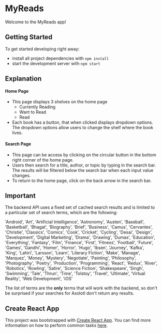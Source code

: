 # MyReads

Welcome to the MyReads app!

## Getting Started

To get started developing right away:

* install all project dependencies with `npm install`
* start the development server with `npm start`

## Explanation

#### Home Page
* This page displays 3 shelves on the home page
   * Currently Reading
   * Want to Read
   * Read
* Each book has a button, that when clicked displays dropdown options. The dropdown options allow users to change the shelf where the book lives.

#### Search Page
* This page can be access by clicking on the circular button in the bottom right corner of the home page.
* Users then search for a title, author, or topic by typing in the search bar. The results will be filtered below the search bar when each input value changes.
* To return to the home page, click on the back arrow in the search bar.

## Important
The backend API uses a fixed set of cached search results and is limited to a particular set of search terms, which are the following:

'Android', 'Art', 'Artificial Intelligence', 'Astronomy', 'Austen', 'Baseball', 'Basketball', 'Bhagat', 'Biography', 'Brief', 'Business', 'Camus', 'Cervantes', 'Christie', 'Classics', 'Comics', 'Cook', 'Cricket', 'Cycling', 'Desai', 'Design', 'Development', 'Digital Marketing', 'Drama', 'Drawing', 'Dumas', 'Education', 'Everything', 'Fantasy', 'Film', 'Finance', 'First', 'Fitness', 'Football', 'Future', 'Games', 'Gandhi', 'Homer', 'Horror', 'Hugo', 'Ibsen', 'Journey', 'Kafka', 'King', 'Lahiri', 'Larsson', 'Learn', 'Literary Fiction', 'Make', 'Manage', 'Marquez', 'Money', 'Mystery', 'Negotiate', 'Painting', 'Philosophy', 'Photography', 'Poetry', 'Production', 'Programming', 'React', 'Redux', 'River', 'Robotics', 'Rowling', 'Satire', 'Science Fiction', 'Shakespeare', 'Singh', 'Swimming', 'Tale', 'Thrun', 'Time', 'Tolstoy', 'Travel', 'Ultimate', 'Virtual Reality', 'Web Development', 'iOS'

The list of terms are the **only** terms that will work with the backend, so don't be surprised if your searches for Axolotl don't return any results.


 ## Create React App
 This project was bootstrapped with [Create React App](https://github.com/facebookincubator/create-react-app). You can find more information on how to perform common tasks [here](https://github.com/facebookincubator/create-react-app/blob/master/packages/react-scripts/template/README.md).
